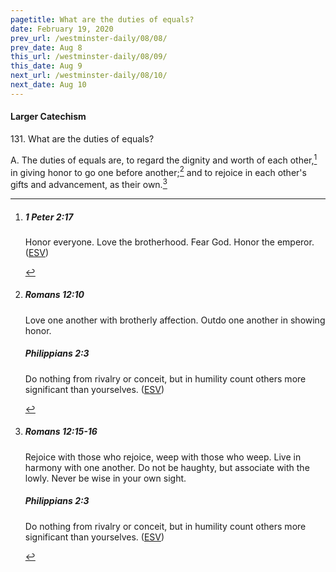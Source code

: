 ```yaml
---
pagetitle: What are the duties of equals?
date: February 19, 2020
prev_url: /westminster-daily/08/08/
prev_date: Aug 8
this_url: /westminster-daily/08/09/
this_date: Aug 9
next_url: /westminster-daily/08/10/
next_date: Aug 10
---
```


#### Larger Catechism

131\. What are the duties of equals?

A. The duties of equals are, to regard the dignity and worth of each other,[^fnref:wlc1] in giving honor to go one before another;[^fnref:wlc2] and to rejoice in each other's gifts and advancement, as their own.[^fnref:wlc3]


[^fnref:wlc1]: <div class="esv"><h5>1 Peter 2:17</h5> <div class="esv-text"><p id="p60002017.01-1">Honor everyone. Love the brotherhood. Fear God. Honor the emperor.  (<a href="http://www.esv.org" class="copyright">ESV</a>)</p> </div> </div>

[^fnref:wlc2]: <div class="esv"><h5>Romans 12:10</h5> <div class="esv-text"><p id="p45012010.01-1">Love one another with brotherly affection. Outdo one another in showing honor.</p> </div><h5>Philippians 2:3</h5> <div class="esv-text"><p id="p50002003.01-2">Do nothing from rivalry or conceit, but in humility count others more significant than yourselves.  (<a href="http://www.esv.org" class="copyright">ESV</a>)</p> </div> </div>

[^fnref:wlc3]: <div class="esv"><h5>Romans 12:15-16</h5> <div class="esv-text"><p id="p45012015.01-1">Rejoice with those who rejoice, weep with those who weep. Live in harmony with one another. Do not be haughty, but associate with the lowly. Never be wise in your own sight.</p> </div><h5>Philippians 2:3</h5> <div class="esv-text"><p id="p50002003.01-2">Do nothing from rivalry or conceit, but in humility count others more significant than yourselves.  (<a href="http://www.esv.org" class="copyright">ESV</a>)</p> </div> </div>

